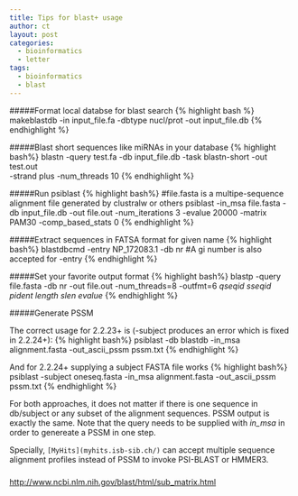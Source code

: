 ```yaml
---
title: Tips for blast+ usage
author: ct
layout: post
categories:
  - bioinformatics
  - letter
tags:
  - bioinformatics
  - blast
---
```


#####Format local databse for blast search
{% highlight bash %}
makeblastdb -in input_file.fa -dbtype nucl/prot -out input_file.db
{% endhighlight %}

#####Blast short sequences like miRNAs in your database
{% highlight bash%}
blastn -query test.fa -db input_file.db -task blastn-short -out test.out \
  -strand plus -num_threads 10 
{% endhighlight %}

#####Run psiblast
{% highlight bash%}
#file.fasta is a multipe-sequence alignment file generated by clustralw or others
psiblast -in_msa file.fasta -db input_file.db -out file.out -num_iterations 3 -evalue 20000 -matrix PAM30 -comp_based_stats 0
{% endhighlight %}

#####Extract sequences in FATSA format for given name
{% highlight bash%}
blastdbcmd -entry NP_172083.1 -db nr #A gi number is also accepted for -entry
{% endhighlight %}

#####Set your favorite output format
{% highlight bash%}
blastp -query file.fasta -db nr -out file.out -num_threads=8 -outfmt=6 
*qseqid sseqid pident length slen evalue*
{% endhighlight %}

#####Generate PSSM

The correct usage for 2.2.23+ is (-subject produces an error which is fixed in 2.2.24+):
{% highlight bash%}
psiblast -db blastdb -in_msa alignment.fasta -out_ascii_pssm pssm.txt
{% endhighlight %}

And for 2.2.24+ supplying a subject FASTA file works
{% highlight bash%}
psiblast -subject oneseq.fasta -in_msa alignment.fasta -out_ascii_pssm pssm.txt
{% endhighlight %}

For both approaches, it does not matter if there is one sequence in db/subject or any subset of the alignment sequences. PSSM output is exactly the same. Note that the query needs to be supplied with *in_msa* in order to genereate a PSSM in one step.

Specially, `[MyHits](myhits.isb-sib.ch/)` can accept multiple sequence alignment profiles instead of PSSM to invoke PSI-BLAST or HMMER3.

#####

http://www.ncbi.nlm.nih.gov/blast/html/sub_matrix.html
